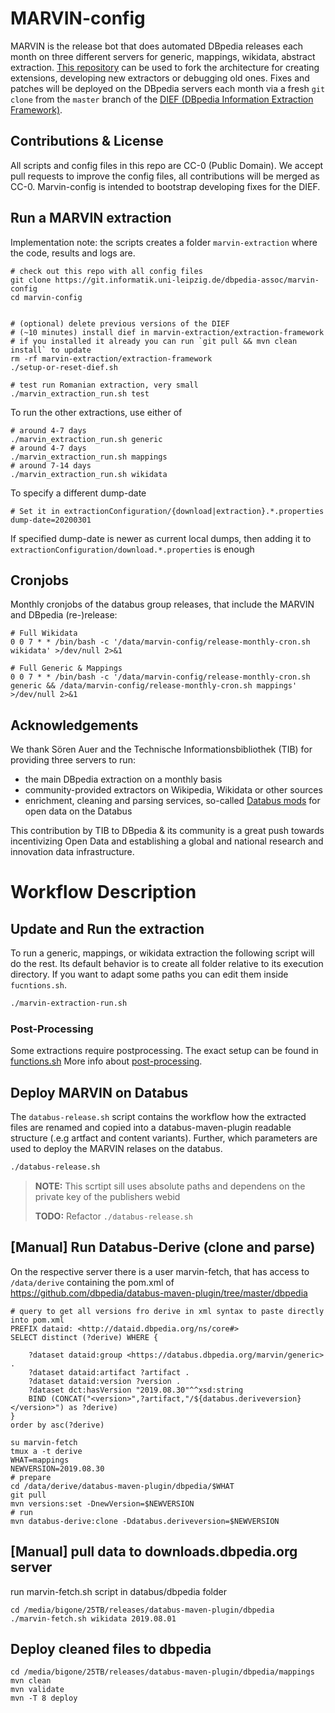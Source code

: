 # MARVIN-config

MARVIN is the release bot that does automated DBpedia releases each month on three different servers for generic, mappings, wikidata, abstract extraction. 
[This repository](https://git.informatik.uni-leipzig.de/dbpedia-assoc/marvin-config) can be used to fork the architecture for creating extensions, developing new extractors or debugging old ones. 
Fixes and patches will be deployed on the DBpedia servers each month via a fresh `git clone` from the `master` branch of the [DIEF (DBpedia Information Extraction Framework)](https://github.com/dbpedia/extraction-framework/). 

## Contributions & License
All scripts and config files in this repo are CC-0 (Public Domain). 
We accept pull requests to improve the config files, all contributions will be merged as CC-0. 
Marvin-config is intended to bootstrap developing fixes for the DIEF.

## Run a MARVIN extraction

Implementation note: the scripts creates a folder `marvin-extraction` where the code, results and logs are. 

```
# check out this repo with all config files
git clone https://git.informatik.uni-leipzig.de/dbpedia-assoc/marvin-config
cd marvin-config


# (optional) delete previous versions of the DIEF
# (~10 minutes) install dief in marvin-extraction/extraction-framework
# if you installed it already you can run `git pull && mvn clean install` to update
rm -rf marvin-extraction/extraction-framework
./setup-or-reset-dief.sh

# test run Romanian extraction, very small
./marvin_extraction_run.sh test
```

To run the other extractions, use either of
```
# around 4-7 days
./marvin_extraction_run.sh generic
# around 4-7 days
./marvin_extraction_run.sh mappings
# around 7-14 days
./marvin_extraction_run.sh wikidata
```

To specify a different dump-date
```
# Set it in extractionConfiguration/{download|extraction}.*.properties
dump-date=20200301
```
If specified dump-date is newer as current local dumps, then adding it to `extractionConfiguration/download.*.properties` is enough
## Cronjobs

Monthly cronjobs of the databus group releases, that include the MARVIN and DBpedia (re-)release:

```
# Full Wikidata
0 0 7 * * /bin/bash -c '/data/marvin-config/release-monthly-cron.sh wikidata' >/dev/null 2>&1

# Full Generic & Mappings
0 0 7 * * /bin/bash -c '/data/marvin-config/release-monthly-cron.sh generic && /data/marvin-config/release-monthly-cron.sh mappings' >/dev/null 2>&1
```

## Acknowledgements
We thank Sören Auer and the Technische Informationsbibliothek (TIB) for providing three servers to run:

* the main DBpedia extraction on a monthly basis 
* community-provided extractors on Wikipedia, Wikidata or other sources 
* enrichment, cleaning and parsing services, so-called [Databus mods](https://github.com/dbpedia/databus-mods/) for open data on the Databus

This contribution by TIB to DBpedia & its community is a great push towards incentivizing Open Data and establishing a global and national research and innovation data infrastructure. 

# Workflow Description

## Update and Run the extraction

To run a generic, mappings, or wikidata extraction the following script will do the rest.
Its default behavior is to create all folder relative to its execution directory.
If you want to adapt some paths you can edit them inside `fucntions.sh`.

```bash
./marvin-extraction-run.sh
```
### Post-Processing
Some extractions require postprocessing. The exact setup can be found in [functions.sh](https://git.informatik.uni-leipzig.de/dbpedia-assoc/marvin-config/-/blob/master/functions.sh#L41)
More info about [post-processing](http://dev.dbpedia.org/Post-Processing).

## Deploy MARVIN on Databus


The `databus-release.sh` script contains the workflow how the extracted files are renamed and copied into a databus-maven-plugin readable structure (.e.g artfact and content variants). 
Further, which parameters are used to deploy the MARVIN relases on the databus.

```bash
./databus-release.sh
```

> **NOTE:** This scrtipt sill uses absolute paths and dependens on the private key of the publishers webid
>
> **TODO:** Refactor `./databus-release.sh`

## [Manual] Run Databus-Derive (clone and parse)
On the respective server there is a user marvin-fetch, that has access to `/data/derive` containing the pom.xml of https://github.com/dbpedia/databus-maven-plugin/tree/master/dbpedia

```
# query to get all versions fro derive in xml syntax to paste directly into pom.xml
PREFIX dataid: <http://dataid.dbpedia.org/ns/core#>
SELECT distinct (?derive) WHERE {

    ?dataset dataid:group <https://databus.dbpedia.org/marvin/generic> .
    ?dataset dataid:artifact ?artifact .
    ?dataset dataid:version ?version .
    ?dataset dct:hasVersion "2019.08.30"^^xsd:string
	BIND (CONCAT("<version>",?artifact,"/${databus.deriveversion}</version>") as ?derive)
}
order by asc(?derive)
```


```
su marvin-fetch
tmux a -t derive
WHAT=mappings
NEWVERSION=2019.08.30
# prepare
cd /data/derive/databus-maven-plugin/dbpedia/$WHAT
git pull
mvn versions:set -DnewVersion=$NEWVERSION
# run
mvn databus-derive:clone -Ddatabus.deriveversion=$NEWVERSION
```

## [Manual] pull data to downloads.dbpedia.org server
run marvin-fetch.sh script in databus/dbpedia folder

```
cd /media/bigone/25TB/releases/databus-maven-plugin/dbpedia
./marvin-fetch.sh wikidata 2019.08.01

```

## Deploy cleaned files to dbpedia

```
cd /media/bigone/25TB/releases/databus-maven-plugin/dbpedia/mappings
mvn clean 
mvn validate
mvn -T 8 deploy
```

